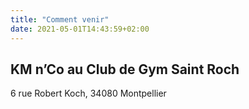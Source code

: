 ```yaml
---
title: "Comment venir"
date: 2021-05-01T14:43:59+02:00
---
```


## KM n’Co au Club de Gym Saint Roch

6 rue Robert Koch, 34080 Montpellier
